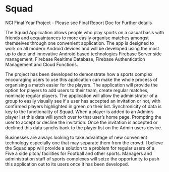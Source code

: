# Squad
NCI Final Year Project - Please see Final Report Doc for Further details

The Squad Application allows people who play sports on a casual basis with friends and acquaintances to more easily organise matches amongst themselves through one convenient application. The  app is designed to work on all modern Android devices and  will be developed using the most up to date and innovative Android based technologies Firebase Server side management, Firebase Realtime Database, Firebase Authentication Management and Cloud Functions.

The project has been developed to demonstrate how  a sports complex encouraging users to use this application can make the whole process of organising a match  easier for the players. The application will provide the option for players to add users to their team, create regular matches, nominate regular  players. The application will allow the administrator of a group to easily visually see if a user has accepted an invitation or not, with confirmed players highlighted in green on their list. Synchronicity of data is key to the functionality of Squad. When a player is added to an Admin’s player list this data will synch over to that user’s home page. Prompting the user to accept or decline the invitation. Once the invitation is accepted or declined this data synchs back to the player list on the Admin users device.

Businesses are always looking to take advantage of new convenient technology especially one that may separate them from the crowd. I believe the Squad app will  provide a solution to a problem for regular users of a Five a side pitch/ facilities for Football and other sports. Managers and administration staff  of sports complexes will  seize the opportunity to push this application out to its users once it has been developed.
